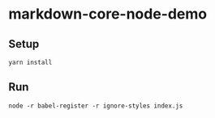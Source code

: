 # markdown-core-node-demo

## Setup

    yarn install

## Run

    node -r babel-register -r ignore-styles index.js
